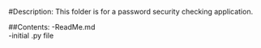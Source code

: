 #Description: This folder is for a password security checking application.

##Contents:
-ReadMe.md  
-initial .py file  


